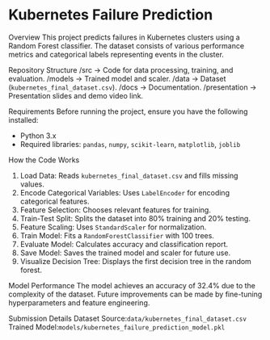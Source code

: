 
# Kubernetes Failure Prediction

Overview
This project predicts failures in Kubernetes clusters using a Random Forest classifier. The dataset consists of various performance metrics and categorical labels representing events in the cluster.

Repository Structure
/src → Code for data processing, training, and evaluation.
/models → Trained model and scaler.
/data → Dataset (`kubernetes_final_dataset.csv`).
/docs → Documentation.
/presentation → Presentation slides and demo video link.

Requirements
Before running the project, ensure you have the following installed:
- Python 3.x
- Required libraries: `pandas`, `numpy`, `scikit-learn`, `matplotlib`, `joblib`

How the Code Works
1. Load Data: Reads `kubernetes_final_dataset.csv` and fills missing values.
2. Encode Categorical Variables: Uses `LabelEncoder` for encoding categorical features.
3. Feature Selection: Chooses relevant features for training.
4. Train-Test Split: Splits the dataset into 80% training and 20% testing.
5. Feature Scaling: Uses `StandardScaler` for normalization.
6. Train Model: Fits a `RandomForestClassifier` with 100 trees.
7. Evaluate Model: Calculates accuracy and classification report.
8. Save Model: Saves the trained model and scaler for future use.
9. Visualize Decision Tree: Displays the first decision tree in the random forest.

Model Performance
The model achieves an accuracy of 32.4% due to the complexity of the dataset. Future improvements can be made by fine-tuning hyperparameters and feature engineering.

Submission Details
  Dataset Source:`data/kubernetes_final_dataset.csv`
  Trained Model:`models/kubernetes_failure_prediction_model.pkl`
  
